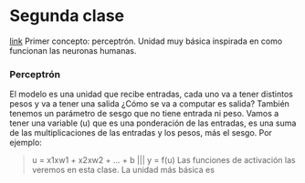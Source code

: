 # Segunda clase
[link](https://youtu.be/mDCxK2Pu0mA?si=KchBbtRnZSx0Xqli)
Primer concepto: perceptrón. Unidad muy básica inspirada en como funcionan las neuronas humanas.

### Perceptrón
El modelo es una unidad que recibe entradas, cada uno va a tener distintos pesos y va a tener una salida ¿Cómo se va a computar es salida? 
También tenemos un parámetro de sesgo que no tiene entrada ni peso.
Vamos a tener una variable (u) que es una ponderación de las entradas, es una suma de las multiplicaciones de las entradas y los pesos, más el sesgo. Por ejemplo:
> u = x1xw1 + x2xw2 + ... + b
> |||
> y = f(u)
Las funciones de activación las veremos en esta clase. La unidad más básica es 